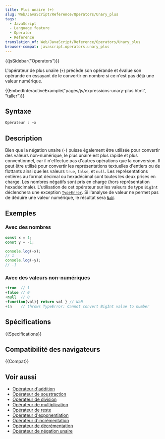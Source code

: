 ```yaml
---
title: Plus unaire (+)
slug: Web/JavaScript/Reference/Operators/Unary_plus
tags:
  - JavaScript
  - Language feature
  - Operator
  - Reference
translation_of: Web/JavaScript/Reference/Operators/Unary_plus
browser-compat: javascript.operators.unary_plus
---
```

{{jsSidebar("Operators")}}

L'opérateur de plus unaire (`+`) précède son opérande et évalue son opérande en essayant de le convertir en nombre si ce n'est pas déjà une valeur numérique.

{{EmbedInteractiveExample("pages/js/expressions-unary-plus.html", "taller")}}

## Syntaxe

```js
Opérateur : +x
```

## Description

Bien que la négation unaire (`-`) puisse également être utilisée pour convertir des valeurs non-numérique, le plus unaire est plus rapide et plus conventionnel, car il n'effectue pas d'autres opérations que la conversion. Il peut être utilisé pour convertir les représentations textuelles d'entiers ou de flottants ainsi que les valeurs `true`, `false`, et `null`. Les représentations entières au format décimal ou hexadécimal sont toutes les deux prises en charge. Les nombres négatifs sont pris en charge (hors représentation hexadécimale). L'utilisation de cet opérateur sur les valeurs de type `BigInt` déclenchera une exception [`TypeError`](/fr/docs/Web/JavaScript/Reference/Global_Objects/TypeError). Si l'analyse de valeur ne permet pas de déduire une valeur numérique, le résultat sera [`NaN`](/fr/docs/Web/JavaScript/Reference/Global_Objects/NaN).

## Exemples

### Avec des nombres

```js
const x = 1;
const y = -1;

console.log(+x);
// 1
console.log(+y);
// -1
```

### Avec des valeurs non-numériques

```js
+true  // 1
+false // 0
+null  // 0
+function(val){ return val } // NaN
+1n    // throws TypeError: Cannot convert BigInt value to number
```

## Spécifications

{{Specifications}}

## Compatibilité des navigateurs

{{Compat}}

## Voir aussi

- [Opérateur d'addition](/fr/docs/Web/JavaScript/Reference/Operators/Addition)
- [Opérateur de soustraction](/fr/docs/Web/JavaScript/Reference/Operators/Subtraction)
- [Opérateur de division](/fr/docs/Web/JavaScript/Reference/Operators/Division)
- [Opérateur de multiplication](/fr/docs/Web/JavaScript/Reference/Operators/Multiplication)
- [Opérateur de reste](/fr/docs/Web/JavaScript/Reference/Operators/Remainder)
- [Opérateur d'exponentiation](/fr/docs/Web/JavaScript/Reference/Operators/Exponentiation)
- [Opérateur d'incrémentation](/fr/docs/Web/JavaScript/Reference/Operators/Increment)
- [Opérateur de décrémentation](/fr/docs/Web/JavaScript/Reference/Operators/Decrement)
- [Opérateur de négation unaire](/fr/docs/Web/JavaScript/Reference/Operators/Unary_negation)
